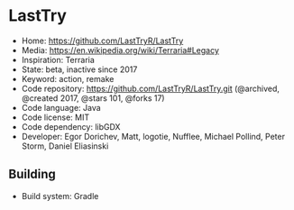 # LastTry

- Home: https://github.com/LastTryR/LastTry
- Media: https://en.wikipedia.org/wiki/Terraria#Legacy
- Inspiration: Terraria
- State: beta, inactive since 2017
- Keyword: action, remake
- Code repository: https://github.com/LastTryR/LastTry.git (@archived, @created 2017, @stars 101, @forks 17)
- Code language: Java
- Code license: MIT
- Code dependency: libGDX
- Developer: Egor Dorichev, Matt, logotie, Nufflee, Michael Pollind, Peter Storm, Daniel Eliasinski

## Building

- Build system: Gradle
